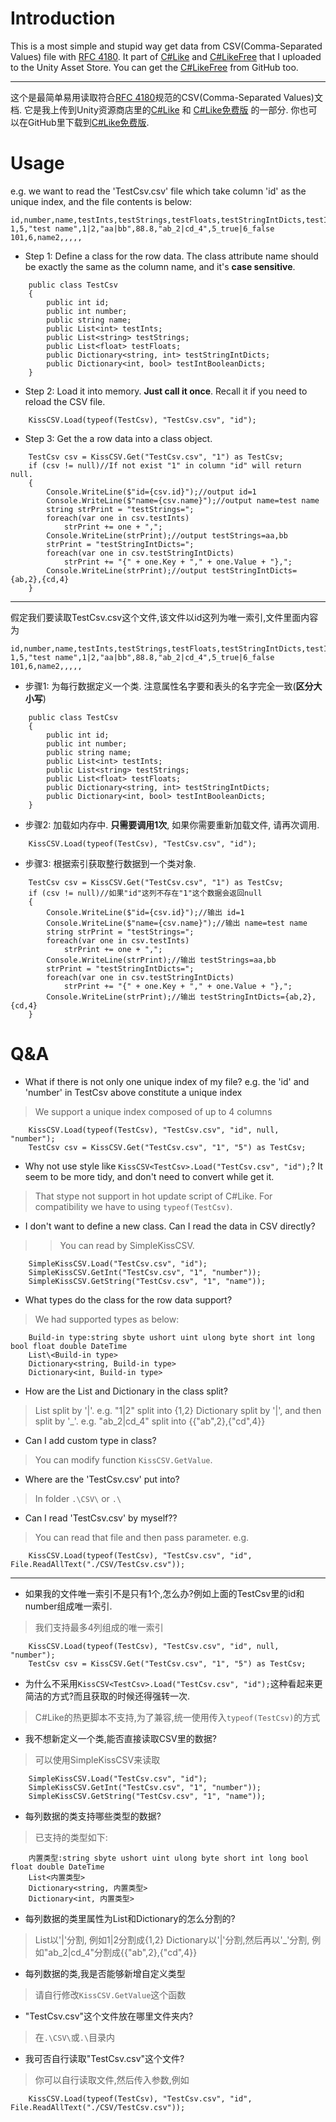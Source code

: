 # Introduction
This is a most simple and stupid way get data from CSV(Comma-Separated Values) file with [RFC 4180](https://datatracker.ietf.org/doc/rfc4180/). It part of  [C#Like](https://assetstore.unity.com/packages/tools/integration/c-likefree-hot-update-framework-222880) and [C#LikeFree](https://assetstore.unity.com/packages/tools/integration/c-like-hot-update-framework-222256) that I uploaded to the Unity Asset Store. You can get the [C#LikeFree](https://github.com/ChengShaoRong/CSharpLikeFree) from GitHub too.
***
这个是最简单易用读取符合[RFC 4180](https://datatracker.ietf.org/doc/rfc4180/)规范的CSV(Comma-Separated Values)文档. 它是我上传到Unity资源商店里的[C#Like](https://assetstore.unity.com/packages/tools/integration/c-likefree-hot-update-framework-222880) 和 [C#Like免费版](https://assetstore.unity.com/packages/tools/integration/c-like-hot-update-framework-222256) 的一部分. 你也可以在GitHub里下载到[C#Like免费版](https://github.com/ChengShaoRong/CSharpLikeFree).

# Usage
e.g. we want to read the 'TestCsv.csv' file which take column 'id' as the unique index, and the file contents is below:
```
id,number,name,testInts,testStrings,testFloats,testStringIntDicts,testIntBooleanDicts
1,5,"test name",1|2,"aa|bb",88.8,"ab_2|cd_4",5_true|6_false
101,6,name2,,,,,
```
* Step 1: Define a class for the row data. The class attribute name should be exactly the same as the column name, and it's **case sensitive**.
```
    public class TestCsv
    {
        public int id;
        public int number;
        public string name;
        public List<int> testInts;
        public List<string> testStrings;
        public List<float> testFloats;
        public Dictionary<string, int> testStringIntDicts;
        public Dictionary<int, bool> testIntBooleanDicts;
    }
```
* Step 2: Load it into memory. **Just call it once**. Recall it if you need to reload the CSV file.
```
	KissCSV.Load(typeof(TestCsv), "TestCsv.csv", "id");
```
* Step 3: Get the a row data into a class object.
```
	TestCsv csv = KissCSV.Get("TestCsv.csv", "1") as TestCsv;
	if (csv != null)//If not exist "1" in column "id" will return null.
	{
	    Console.WriteLine($"id={csv.id}");//output id=1
	    Console.WriteLine($"name={csv.name}");//output name=test name
	    string strPrint = "testStrings=";
	    foreach(var one in csv.testInts)
		    strPrint += one + ",";
	    Console.WriteLine(strPrint);//output testStrings=aa,bb
	    strPrint = "testStringIntDicts=";
	    foreach(var one in csv.testStringIntDicts)
		    strPrint += "{" + one.Key + "," + one.Value + "},";
	    Console.WriteLine(strPrint);//output testStringIntDicts={ab,2},{cd,4}
	}
```

***
假定我们要读取TestCsv.csv这个文件,该文件以id这列为唯一索引,文件里面内容为
```
id,number,name,testInts,testStrings,testFloats,testStringIntDicts,testIntBooleanDicts
1,5,"test name",1|2,"aa|bb",88.8,"ab_2|cd_4",5_true|6_false
101,6,name2,,,,,
```
* 步骤1: 为每行数据定义一个类. 注意属性名字要和表头的名字完全一致(**区分大小写**)
```
    public class TestCsv
    {
        public int id;
        public int number;
        public string name;
        public List<int> testInts;
        public List<string> testStrings;
        public List<float> testFloats;
        public Dictionary<string, int> testStringIntDicts;
        public Dictionary<int, bool> testIntBooleanDicts;
    }
```
* 步骤2: 加载如内存中. **只需要调用1次**, 如果你需要重新加载文件, 请再次调用.
```
	KissCSV.Load(typeof(TestCsv), "TestCsv.csv", "id");
```
* 步骤3: 根据索引获取整行数据到一个类对象.
```
	TestCsv csv = KissCSV.Get("TestCsv.csv", "1") as TestCsv;
	if (csv != null)//如果"id"这列不存在"1"这个数据会返回null
	{
	    Console.WriteLine($"id={csv.id}");//输出 id=1
	    Console.WriteLine($"name={csv.name}");//输出 name=test name
	    string strPrint = "testStrings=";
	    foreach(var one in csv.testInts)
		    strPrint += one + ",";
	    Console.WriteLine(strPrint);//输出 testStrings=aa,bb
	    strPrint = "testStringIntDicts=";
	    foreach(var one in csv.testStringIntDicts)
		    strPrint += "{" + one.Key + "," + one.Value + "},";
	    Console.WriteLine(strPrint);//输出 testStringIntDicts={ab,2},{cd,4}
	}
```

# Q&A
* What if there is not only one unique index of my file? e.g. the 'id' and 'number' in TestCsv above constitute a unique index
>We support a unique index composed of up to 4 columns
```
	KissCSV.Load(typeof(TestCsv), "TestCsv.csv", "id", null, "number");
	TestCsv csv = KissCSV.Get("TestCsv.csv", "1", "5") as TestCsv; 
```

* Why not use style like  ``KissCSV<TestCsv>.Load("TestCsv.csv", "id");``? It seem to be more tidy, and don't need to convert while get it.
>That stype not support in hot update script of C#Like. For compatibility we have to using ``typeof(TestCsv)``. 

* I don't want to define a new class. Can I read the data in CSV directly?
>>You can read by SimpleKissCSV.
```
	SimpleKissCSV.Load("TestCsv.csv", "id");
	SimpleKissCSV.GetInt("TestCsv.csv", "1", "number")); 
	SimpleKissCSV.GetString("TestCsv.csv", "1", "name"));
```

* What types do the class for the row data support?
>We had supported types as below:
```
	Build-in type:string sbyte ushort uint ulong byte short int long bool float double DateTime
	List\<Build-in type>
	Dictionary<string, Build-in type>
	Dictionary<int, Build-in type>  
```


* How are the List and Dictionary in the class split?
>List split by '|'. e.g. "1|2" split into {1,2}
>Dictionary split by '|', and then split by '_'. e.g. "ab_2|cd_4" split into {{"ab",2},{"cd",4}}

* Can I add custom type in class?
>You can modify function  ``KissCSV.GetValue``.


* Where are the 'TestCsv.csv' put into?
>In folder ``.\CSV\`` or ``.\``

* Can I read 'TestCsv.csv' by myself??
>You can read that file and then pass parameter. e.g. 
```
	KissCSV.Load(typeof(TestCsv), "TestCsv.csv", "id", File.ReadAllText("./CSV/TestCsv.csv"));
```

***

* 如果我的文件唯一索引不是只有1个,怎么办?例如上面的TestCsv里的id和number组成唯一索引.
>我们支持最多4列组成的唯一索引
```
	KissCSV.Load(typeof(TestCsv), "TestCsv.csv", "id", null, "number");
	TestCsv csv = KissCSV.Get("TestCsv.csv", "1", "5") as TestCsv;
```


* 为什么不采用``KissCSV<TestCsv>.Load("TestCsv.csv", "id");``这种看起来更简洁的方式?而且获取的时候还得强转一次.
>C#Like的热更脚本不支持,为了兼容,统一使用传入``typeof(TestCsv)``的方式  

* 我不想新定义一个类,能否直接读取CSV里的数据?
>可以使用SimpleKissCSV来读取
```
	SimpleKissCSV.Load("TestCsv.csv", "id");
	SimpleKissCSV.GetInt("TestCsv.csv", "1", "number"));
	SimpleKissCSV.GetString("TestCsv.csv", "1", "name")); 
```


* 每列数据的类支持哪些类型的数据?
>已支持的类型如下:
```
	内置类型:string sbyte ushort uint ulong byte short int long bool float double DateTime
	List<内置类型>
	Dictionary<string, 内置类型>
	Dictionary<int, 内置类型>  
```

* 每列数据的类里属性为List和Dictionary的怎么分割的?
>List以'|'分割, 例如1|2分割成{1,2}
>Dictionary以'|'分割,然后再以'_'分割, 例如"ab_2|cd_4"分割成{{"ab",2},{"cd",4}}

* 每列数据的类,我是否能够新增自定义类型
>请自行修改``KissCSV.GetValue``这个函数

* "TestCsv.csv"这个文件放在哪里文件夹内?
>在``.\CSV\``或``.\``目录内

* 我可否自行读取"TestCsv.csv"这个文件?
>你可以自行读取文件,然后传入参数,例如
```
	KissCSV.Load(typeof(TestCsv), "TestCsv.csv", "id", File.ReadAllText("./CSV/TestCsv.csv"));
```
